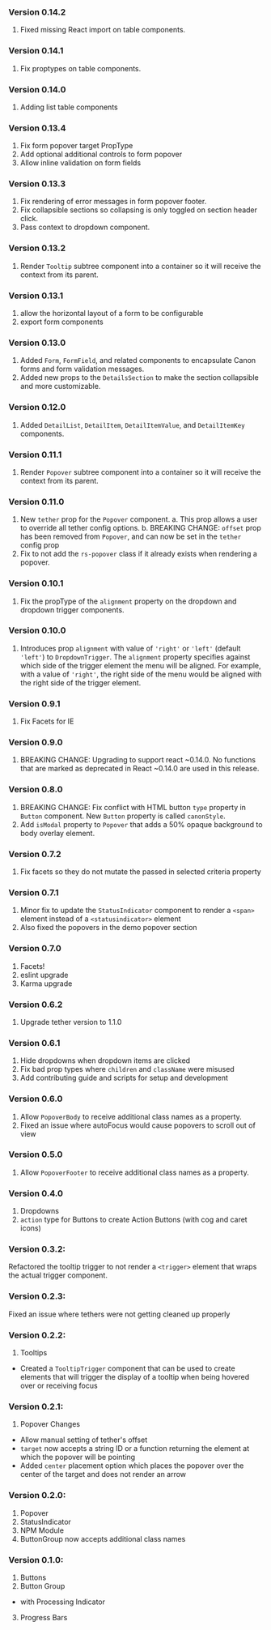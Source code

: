 ### Version 0.14.2
1. Fixed missing React import on table components.

### Version 0.14.1
1. Fix proptypes on table components.

### Version 0.14.0
1. Adding list table components

### Version 0.13.4
1. Fix form popover target PropType
2. Add optional additional controls to form popover
3. Allow inline validation on form fields

### Version 0.13.3
1. Fix rendering of error messages in form popover footer.
2. Fix collapsible sections so collapsing is only toggled on section header click.
3. Pass context to dropdown component.

### Version 0.13.2
1. Render `Tooltip` subtree component into a container so it will receive the context from its parent.

### Version 0.13.1
1. allow the horizontal layout of a form to be configurable
2. export form components

### Version 0.13.0
1. Added `Form`, `FormField`, and related components to encapsulate Canon forms and form validation messages.
2. Added new props to the `DetailsSection` to make the section collapsible and more customizable.

### Version 0.12.0
1. Added `DetailList`, `DetailItem`, `DetailItemValue`, and `DetailItemKey` components.

### Version 0.11.1
1. Render `Popover` subtree component into a container so it will receive the context from its parent.

### Version 0.11.0
1. New `tether` prop for the `Popover` component.
  a. This prop allows a user to override all tether config options.
  b. BREAKING CHANGE: `offset` prop has been removed from `Popover`, and can now be set in the `tether` config prop
2. Fix to not add the `rs-popover` class if it already exists when rendering a popover.

### Version 0.10.1
1. Fix the propType of the `alignment` property on the dropdown and dropdown trigger components.

### Version 0.10.0
1. Introduces prop `alignment` with value of `'right'` or `'left'` (default `'left'`) to `DropdownTrigger`. The `alignment` property specifies against which side of the trigger element the menu will be aligned. For example, with a value of `'right'`, the right side of the menu would be aligned with the right side of the trigger element.

### Version 0.9.1
1. Fix Facets for IE

### Version 0.9.0
1. BREAKING CHANGE: Upgrading to support react ~0.14.0. No functions that are marked as deprecated in React ~0.14.0 are used in this release.

### Version 0.8.0
1. BREAKING CHANGE: Fix conflict with HTML button `type` property in `Button` component. New `Button` property is called `canonStyle`.
2. Add `isModal` property to `Popover` that adds a 50% opaque background to body overlay element.

### Version 0.7.2
1. Fix facets so they do not mutate the passed in selected criteria property

### Version 0.7.1
1. Minor fix to update the `StatusIndicator` component to render a `<span>` element instead of a `<statusindicator>` element
2. Also fixed the popovers in the demo popover section

### Version 0.7.0
1. Facets!
2. eslint upgrade
3. Karma upgrade

### Version 0.6.2
1. Upgrade tether version to 1.1.0

### Version 0.6.1
1. Hide dropdowns when dropdown items are clicked
2. Fix bad prop types where `children` and `className` were misused
3. Add contributing guide and scripts for setup and development

### Version 0.6.0
1. Allow `PopoverBody` to receive additional class names as a property.
2. Fixed an issue where autoFocus would cause popovers to scroll out of view

### Version 0.5.0
1. Allow `PopoverFooter` to receive additional class names as a property.

### Version 0.4.0
1. Dropdowns
2. `action` type for Buttons to create Action Buttons (with cog and caret icons)

### Version 0.3.2:
Refactored the tooltip trigger to not render a `<trigger>` element that wraps the actual trigger component.

### Version 0.2.3:
Fixed an issue where tethers were not getting cleaned up properly

### Version 0.2.2:
1. Tooltips
 - Created a `TooltipTrigger` component that can be used to create elements that will trigger the display of a tooltip when being hovered over or receiving focus

### Version 0.2.1:
1. Popover Changes
 - Allow manual setting of tether's offset
 - `target` now accepts a string ID or a function returning the element at which the popover will be pointing
 - Added `center` placement option which places the popover over the center of the target and does not render an arrow

### Version 0.2.0:
1. Popover
2. StatusIndicator
3. NPM Module
4. ButtonGroup now accepts additional class names

### Version 0.1.0:
1. Buttons
2. Button Group
 - with Processing Indicator
3. Progress Bars
